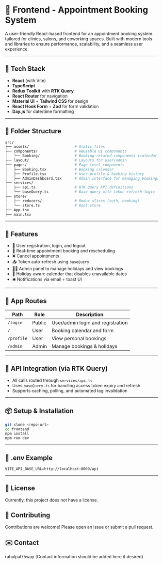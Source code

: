 # 📘 Frontend - Appointment Booking System

A user-friendly React-based frontend for an appointment booking system tailored for clinics, salons, and coworking spaces. Built with modern tools and libraries to ensure performance, scalability, and a seamless user experience.

---

## 🚀 Tech Stack

* **React** (with Vite)
* **TypeScript**
* **Redux Toolkit** with **RTK Query**
* **React Router** for navigation
* **Material UI** + **Tailwind CSS** for design
* **React Hook Form** + **Zod** for form validation
* **Day.js** for date/time formatting

---

## 📂 Folder Structure

```sh
src/
├── assets/                     # Static files
├── components/                 # Reusable UI components
│   └── Booking/                # Booking-related components (calendar, form)
├── layout/                     # Layouts for user/admin
├── pages/                      # Page-level components
│   ├── Booking.tsx             # Booking calendar
│   ├── Profile.tsx             # User profile & booking history
│   ├── AdminDashboard.tsx      # Admin interface for managing bookings & holidays
├── services/
│   ├── api.ts                  # RTK Query API definitions
│   └── baseQuery.ts            # Base query with token refresh logic
├── store/
│   ├── reducers/               # Redux slices (auth, booking)
│   └── store.ts                # Root store
├── App.tsx
├── main.tsx
```

---

## 📌 Features

* 🔐 User registration, login, and logout
* 📅 Real-time appointment booking and rescheduling
* ❌ Cancel appointments
* 📤 Token auto-refresh using `baseQuery`
* 🧑‍⚕️ Admin panel to manage holidays and view bookings
* 📆 Holiday-aware calendar that disables unavailable dates
* 🛎️ Notifications via email + toast UI

---

## 🧭 App Routes

| Path       | Role   | Description                       |
| ---------- | ------ | --------------------------------- |
| `/login`   | Public | User/admin login and registration |
| `/`        | User   | Booking calendar and form         |
| `/profile` | User   | View personal bookings            |
| `/admin`   | Admin  | Manage bookings & holidays        |

---

## 🔌 API Integration (via RTK Query)

* All calls routed through `services/api.ts`
* Uses `baseQuery.ts` for handling access token expiry and refresh
* Supports caching, polling, and automated tag invalidation

---

## 📦 Setup & Installation

```bash
git clone <repo-url>
cd frontend
npm install
npm run dev
```

---

## 🔧 .env Example

```env
VITE_API_BASE_URL=http://localhost:8000/api
```

---

## 📄 License

Currently, this project does not have a license.


## 🤝 Contributing

Contributions are welcome! Please open an issue or submit a pull request.


## ✉️ Contact

rahulpal75way  (Contact information should be added here if desired)
